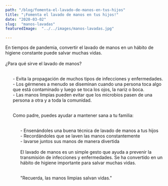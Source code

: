 ```yaml
---
path: "/blog/fomenta-el-lavado-de-manos-en-tus-hijos"
title: "¡Fomenta el lavado de manos en tus hijos!"
date: "2020-03-02"
slug:  "manos-lavadas"
featuredImage:  "../../images/manos-lavadas.jpg"

---
```


En tiempos de pandemia, convertir el lavado de manos en un hábito de higiene constante puede salvar muchas vidas. <br/> <br/>
¿Para qué sirve el lavado de manos? <br/><br/>
<ul class="list-inside ">
- Evita la propagación de muchos tipos de infecciones y enfermedades.<br/> 
- Los gérmenes a menudo se diseminan cuando una persona toca algo que está contaminado y luego se toca los ojos, la nariz o boca. <br/> 
- Las manos limpias pueden evitar que los microbios pasen de una persona a otra y a toda la comunidad. <br/><br/>  

Como padre, puedes ayudar a mantener sana a tu familia: <br/><br/>
<ul class="list-inside ">
- Ensenándoles una buena técnica de lavado de manos a tus hijos <br/> 
- Recordándoles que se laven las manos constantemente <br/> 
- lavarse juntos sus manos de manera divertida<br/> <br/>
El lavado de manos es un simple gesto que ayuda a prevenir la transmisión de infecciones y enfermedades. Se ha convertido en un hábito de higiene importante para salvar muchas vidas. <br/> <br/>

<div class= " italic font-semibold text-center  text-xl">
<p className=" italic font-semibold text-center  text-xl ">"Recuerda, las manos limpias salvan vidas." </p> </div>
 



